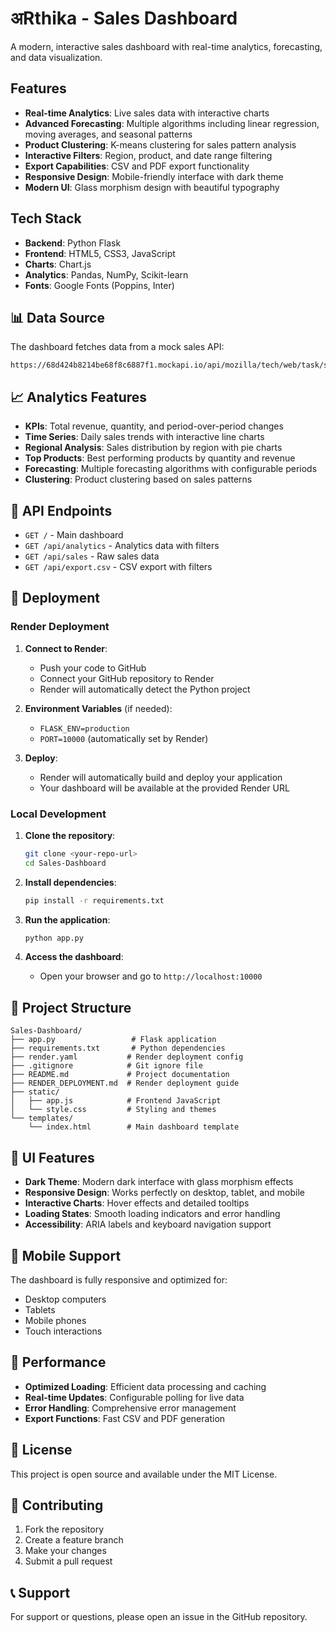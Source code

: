 # अRthika - Sales Dashboard

A modern, interactive sales dashboard with real-time analytics, forecasting, and data visualization.

##  Features

- **Real-time Analytics**: Live sales data with interactive charts
- **Advanced Forecasting**: Multiple algorithms including linear regression, moving averages, and seasonal patterns
- **Product Clustering**: K-means clustering for sales pattern analysis
- **Interactive Filters**: Region, product, and date range filtering
- **Export Capabilities**: CSV and PDF export functionality
- **Responsive Design**: Mobile-friendly interface with dark theme
- **Modern UI**: Glass morphism design with beautiful typography

##  Tech Stack

- **Backend**: Python Flask
- **Frontend**: HTML5, CSS3, JavaScript
- **Charts**: Chart.js
- **Analytics**: Pandas, NumPy, Scikit-learn
- **Fonts**: Google Fonts (Poppins, Inter)

## 📊 Data Source

The dashboard fetches data from a mock sales API:
```
https://68d424b8214be68f8c6887f1.mockapi.io/api/mozilla/tech/web/task/sales
```
## 📈 Analytics Features

- **KPIs**: Total revenue, quantity, and period-over-period changes
- **Time Series**: Daily sales trends with interactive line charts
- **Regional Analysis**: Sales distribution by region with pie charts
- **Top Products**: Best performing products by quantity and revenue
- **Forecasting**: Multiple forecasting algorithms with configurable periods
- **Clustering**: Product clustering based on sales patterns

## 🔧 API Endpoints

- `GET /` - Main dashboard
- `GET /api/analytics` - Analytics data with filters
- `GET /api/sales` - Raw sales data
- `GET /api/export.csv` - CSV export with filters

## 🚀 Deployment

### Render Deployment

1. **Connect to Render**:
   - Push your code to GitHub
   - Connect your GitHub repository to Render
   - Render will automatically detect the Python project

2. **Environment Variables** (if needed):
   - `FLASK_ENV=production`
   - `PORT=10000` (automatically set by Render)

3. **Deploy**:
   - Render will automatically build and deploy your application
   - Your dashboard will be available at the provided Render URL

### Local Development

1. **Clone the repository**:
   ```bash
   git clone <your-repo-url>
   cd Sales-Dashboard
   ```

2. **Install dependencies**:
   ```bash
   pip install -r requirements.txt
   ```

3. **Run the application**:
   ```bash
   python app.py
   ```

4. **Access the dashboard**:
   - Open your browser and go to `http://localhost:10000`

## 📁 Project Structure

```
Sales-Dashboard/
├── app.py                 # Flask application
├── requirements.txt       # Python dependencies
├── render.yaml           # Render deployment config
├── .gitignore            # Git ignore file
├── README.md             # Project documentation
├── RENDER_DEPLOYMENT.md  # Render deployment guide
├── static/
│   ├── app.js            # Frontend JavaScript
│   └── style.css         # Styling and themes
└── templates/
    └── index.html        # Main dashboard template
```

## 🎨 UI Features

- **Dark Theme**: Modern dark interface with glass morphism effects
- **Responsive Design**: Works perfectly on desktop, tablet, and mobile
- **Interactive Charts**: Hover effects and detailed tooltips
- **Loading States**: Smooth loading indicators and error handling
- **Accessibility**: ARIA labels and keyboard navigation support

## 📱 Mobile Support

The dashboard is fully responsive and optimized for:
- Desktop computers
- Tablets
- Mobile phones
- Touch interactions

## 🎯 Performance

- **Optimized Loading**: Efficient data processing and caching
- **Real-time Updates**: Configurable polling for live data
- **Error Handling**: Comprehensive error management
- **Export Functions**: Fast CSV and PDF generation

## 📄 License

This project is open source and available under the MIT License.

## 🤝 Contributing

1. Fork the repository
2. Create a feature branch
3. Make your changes
4. Submit a pull request

## 📞 Support

For support or questions, please open an issue in the GitHub repository.
